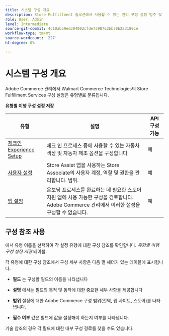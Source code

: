 ```yaml
---
title: 시스템 구성 개요
description: Store Fulfillment 솔루션에서 사용할 수 있는 관리 구성 설정 범주 및 구성 방법에 대해 알아봅니다.
role: User, Admin
level: Intermediate
source-git-commit: 4c10ab59ed304002cfde7398762bb70b223180ce
workflow-type: tm+mt
source-wordcount: '227'
ht-degree: 0%

---
```


# 시스템 구성 개요

Adobe Commerce 관리에서 Walmart Commerce Technologies의 Store Fulfillment Services 구성 설정은 유형별로 분류됩니다.

**유형별 이행 구성 설정 저장**

| **유형** | **설명** | **API 구성 가능** |
|-------------------------------------------------------------------|--------------------------------------------------------------------------------------------------------------------------------------------------------------------------|----------------------|
| [체크인 Experience Setup](store-location-map-provider-setup.md) | 체크 인 프로세스 중에 사용할 수 있는 자동차 색상 및 자동차 제조 옵션을 구성합니다 | 예 |
| [사용자 설정](user-setup.md) | Store Assist 앱을 사용하는 Store Associate의 사용자 계정, 역할 및 권한을 관리합니다. 범위. | 예 |
| [앱 설정](app-setup.md) | 온보딩 프로세스를 완료하는 데 필요한 스토어 지원 앱에 사용 가능한 구성을 검토합니다. Adobe Commerce 관리에서 이러한 설정을 구성할 수 없습니다. | 예 |


## 구성 참조 사용

에서 유형 이름을 선택하여 각 설정 유형에 대한 구성 참조를 확인합니다. _유형별 이행 구성 설정 저장_ 테이블.

각 유형에 대한 구성 참조에서 구성 세부 사항은 다음 열 헤더가 있는 테이블에 표시됩니다.

- **필드** 는 구성할 필드의 이름을 나타냅니다

- **설명** 에서는 필드의 목적 및 동작에 대한 중요한 세부 사항을 제공합니다

- **범위** 설정에 대한 Adobe Commerce 구성 범위(전역, 웹 사이트, 스토어)를 나타냅니다.

- **필수 여부** 값은 필드에 값을 설정해야 하는지 여부를 나타냅니다.

기술 참조의 경우 각 필드에 대한 내부 구성 경로를 찾을 수도 있습니다.

